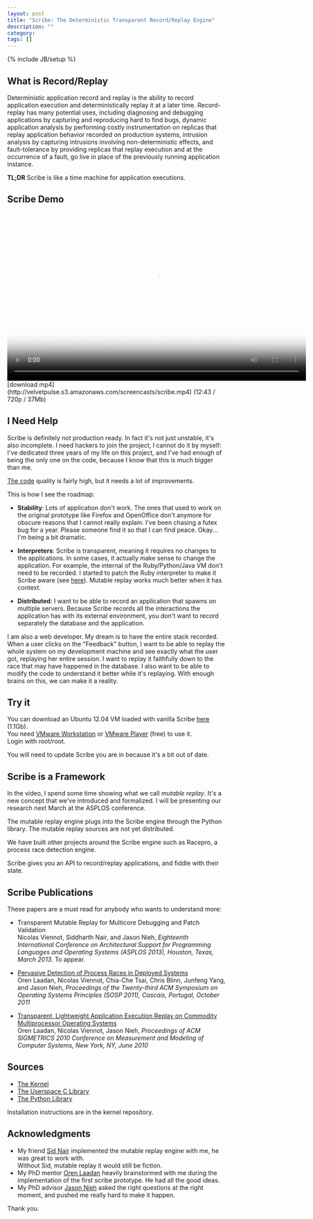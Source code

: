 ```yaml
---
layout: post
title: "Scribe: The Deterministic Transparent Record/Replay Engine"
description: ""
category: 
tags: []
---
```

{% include JB/setup %}

What is Record/Replay
---------------------

Deterministic application record and replay is the ability to record
application execution and deterministically replay it at a later time.
Record-replay has many potential uses, including diagnosing and debugging
applications by capturing and reproducing hard to find bugs, dynamic
application analysis by performing costly instrumentation on replicas that
replay application behavior recorded on production systems, intrusion analysis
by capturing intrusions involving non-deterministic effects, and
fault-tolerance by providing replicas that replay execution and at the
occurrence of a fault, go live in place of the previously running application
instance.

**TL;DR** Scribe is like a time machine for application executions.

Scribe Demo
-----------

<div class="screencast" markdown="1">
<video class="video-js vjs-default-skin" controls="controls" poster="/assets/themes/the-minimum/img/screencast_poster_scribe.jpg"
    width="690" height="388" preload="true" data-setup="{}">
  <source type="video/mp4" src="http://velvetpulse.s3.amazonaws.com/screencasts/scribe.mp4" />
</video>
[download mp4](http://velvetpulse.s3.amazonaws.com/screencasts/scribe.mp4) (12:43 / 720p / 37Mb)
</div>

I Need Help
-----------

Scribe is definitely not production ready. In fact it's not just unstable, it's
also incomplete.  I need hackers to join the project, I cannot
do it by myself: I've dedicated three years of my life on this project, and
I've had enough of being the only one on the code, because I know that this
is much bigger than me.

[The code](https://github.com/nviennot/linux-2.6-scribe/tree/master/scribe)
quality is fairly high, but it needs a lot of improvements.

This is how I see the roadmap:

* **Stability**: Lots of application don't work. The ones that used to
  work on the original prototype like Firefox and OpenOffice don't anymore for
  obscure reasons that I cannot really explain. <rant>I've been chasing a futex
  bug for a year.  Please someone find it so that I can find peace. Okay... I'm
  being a bit dramatic.</rant>

* **Interpreters**: Scribe is transparent, meaning it requires no changes to
  the applications. In some cases, it actually make sense to change the application.
  For example, the internal of the Ruby/Python/Java VM don't need to be recorded.
  I started to patch the Ruby interpreter to make it Scribe aware
  (see [here](https://github.com/nviennot/rubyscribe)). Mutable replay works
  much better when it has context.

* **Distributed**: I want to be able to record an application that spawns
  on multiple servers. Because Scribe records all the interactions the application
  has with its external environment, you don't want to record separately
  the database and the application.

I am also a web developer. My dream is to have the entire stack recorded. When
a user clicks on the "Feedback" button, I want to be able to replay the whole
system on my development machine and see exactly what the user got, replaying
her entire session. I want to replay it faithfully down to the race that
may have happened in the database. I also want to be able to modify the code to
understand it better while it's replaying. With enough brains on this, we can
make it a reality.

Try it
-------

You can download an Ubuntu 12.04 VM loaded with vanilla Scribe
[here](http://velvetpulse.s3.amazonaws.com/vm/scribe-ubuntu-1204.tar.bz2) (1.1Gb).  
You need [VMware Workstation](http://www.vmware.com/products/workstation/overview.html) or
[VMware Player](http://www.vmware.com/products/player/overview.html) (free) to use it.  
Login with root/root.

You will need to update Scribe you are in because it's a bit out of date.

Scribe is a Framework
---------------------

In the video, I spend some time showing what we call *mutable replay*. It's a
new concept that we've introduced and formalized. I will be presenting our
research next March at the ASPLOS conference.

The mutable replay engine plugs into the Scribe engine through the Python
library. The mutable replay sources are not yet distributed.

We have built other projects around the Scribe engine such as Racepro,
a process race detection engine.

Scribe gives you an API to record/replay applications, and fiddle with their
state.

Scribe Publications
-------------------

These papers are a must read for anybody who wants to understand more:

* Transparent Mutable Replay for Multicore Debugging and Patch Validation  
  Nicolas Viennot, Siddharth Nair, and Jason Nieh,
  *Eighteenth International Conference on Architectural Support for Programming Languages and Operating Systems (ASPLOS 2013),
  Houston, Texas, March 2013*. To appear.

* [Pervasive Detection of Process Races in Deployed Systems](http://viennot.biz/sosp2011_racepro.pdf)  
  Oren Laadan, Nicolas Viennot, Chia-Che Tsai, Chris Blinn, Junfeng Yang, and Jason Nieh,
  *Proceedings of the Twenty-third ACM Symposium on Operating Systems Principles (SOSP 2011), Cascais, Portugal, October 2011*

* [Transparent, Lightweight Application Execution Replay on Commodity
  Multiprocessor Operating Systems](http://viennot.biz/sigmetrics2010_scribe.pdf)  
  Oren Laadan, Nicolas Viennot, Jason Nieh,
  *Proceedings of ACM SIGMETRICS 2010 Conference on Measurement and Modeling of Computer Systems, New York, NY, June 2010*

Sources
-------

* [The Kernel](https://github.com/nviennot/nviennot/linux-2.6-scribe)
* [The Userspace C Library](https://github.com/nviennot/nviennot/libscribe)
* [The Python Library](https://github.com/nviennot/nviennot/py-scribe)

Installation instructions are in the kernel repository.

Acknowledgments
---------------

* My friend [Sid Nair](http://sid-nair.com) implemented the mutable replay engine with me, he was great
  to work with.  
  Without Sid, mutable replay it would still be fiction.
* My PhD mentor [Oren Laadan](http://www.cs.columbia.edu/~orenl/) heavily brainstormed with me during
  the implementation of the first scribe prototype. He had all the good ideas.
* My PhD advisor [Jason Nieh](http://nieh.net/) asked the right questions at the
  right moment, and pushed me really hard to make it happen.

Thank you.
